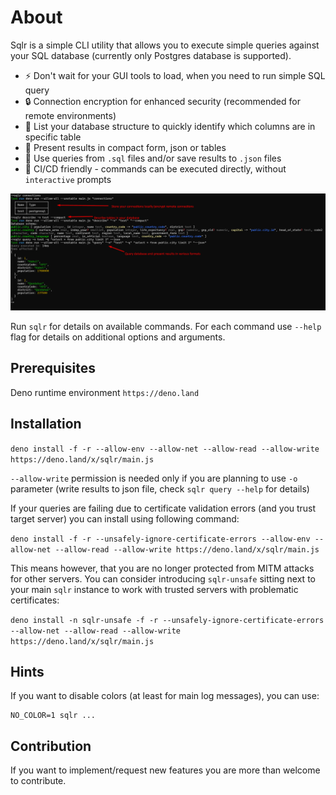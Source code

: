 # About

Sqlr is a simple CLI utility that allows you to execute simple queries against
your SQL database (currently only Postgres database is supported).

- :zap: Don't wait for your GUI tools to load, when you need to run simple SQL
  query
- :lock: Connection encryption for enhanced security (recommended for remote
  environments)
- :scroll: List your database structure to quickly identify which columns are in
  specific table
- :avocado: Present results in compact form, json or tables
- :file_folder: Use queries from `.sql` files and/or save results to `.json`
  files
- :abacus: CI/CD friendly - commands can be executed directly, without
  `interactive` prompts

![image](./sqlr.png)

Run `sqlr` for details on available commands. For each command use `--help` flag
for details on additional options and arguments.

## Prerequisites

Deno runtime environment `https://deno.land`

## Installation

`deno install -f -r --allow-env --allow-net --allow-read --allow-write https://deno.land/x/sqlr/main.js`

`--allow-write` permission is needed only if you are planning to use `-o`
parameter (write results to json file, check `sqlr query --help` for details)

If your queries are failing due to certificate validation errors (and you trust
target server) you can install using following command:

`deno install -f -r --unsafely-ignore-certificate-errors --allow-env --allow-net --allow-read --allow-write https://deno.land/x/sqlr/main.js`

This means however, that you are no longer protected from MITM attacks for other
servers. You can consider introducing `sqlr-unsafe` sitting next to your main
`sqlr` instance to work with trusted servers with problematic certificates:

`deno install -n sqlr-unsafe -f -r --unsafely-ignore-certificate-errors --allow-net --allow-read --allow-write https://deno.land/x/sqlr/main.js`

## Hints

If you want to disable colors (at least for main log messages), you can use:

```
NO_COLOR=1 sqlr ...
```

## Contribution

If you want to implement/request new features you are more than welcome to
contribute.
